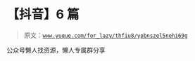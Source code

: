 # 【抖音】6 篇

> 原文：[`www.yuque.com/for_lazy/thfiu8/ypbnszel5nehi69g`](https://www.yuque.com/for_lazy/thfiu8/ypbnszel5nehi69g)

<ne-p id="uf0343951" data-lake-id="uf0343951"><ne-text id="u68b801a9">公众号懒人找资源，懒人专属群分享</ne-text></ne-p>